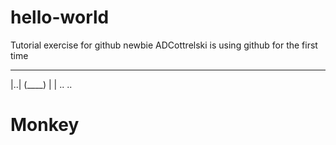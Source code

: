 # hello-world
Tutorial exercise for github newbie
ADCottrelski is using github for the first time
 
 ____
 |..|
(____)
 |  |
..  ..

# Monkey
